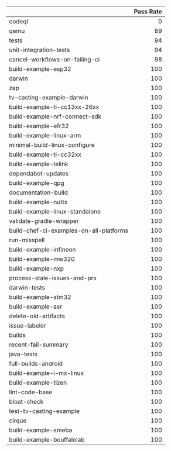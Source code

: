 |                                         |   Pass Rate |
|:----------------------------------------|------------:|
| codeql                                  |           0 |
| qemu                                    |          89 |
| tests                                   |          94 |
| unit-integration-tests                  |          94 |
| cancel-workflows-on-failing-ci          |          98 |
| build-example-esp32                     |         100 |
| darwin                                  |         100 |
| zap                                     |         100 |
| tv-casting-example-darwin               |         100 |
| build-example-ti-cc13xx-26xx            |         100 |
| build-example-nrf-connect-sdk           |         100 |
| build-example-efr32                     |         100 |
| build-example-linux-arm                 |         100 |
| minimal-build-linux-configure           |         100 |
| build-example-ti-cc32xx                 |         100 |
| build-example-telink                    |         100 |
| dependabot-updates                      |         100 |
| build-example-qpg                       |         100 |
| documentation-build                     |         100 |
| build-example-nuttx                     |         100 |
| build-example-linux-standalone          |         100 |
| validate-gradle-wrapper                 |         100 |
| build-chef-ci-examples-on-all-platforms |         100 |
| run-misspell                            |         100 |
| build-example-infineon                  |         100 |
| build-example-mw320                     |         100 |
| build-example-nxp                       |         100 |
| process-stale-issues-and-prs            |         100 |
| darwin-tests                            |         100 |
| build-example-stm32                     |         100 |
| build-example-asr                       |         100 |
| delete-old-artifacts                    |         100 |
| issue-labeler                           |         100 |
| builds                                  |         100 |
| recent-fail-summary                     |         100 |
| java-tests                              |         100 |
| full-builds-android                     |         100 |
| build-example-i-mx-linux                |         100 |
| build-example-tizen                     |         100 |
| lint-code-base                          |         100 |
| bloat-check                             |         100 |
| test-tv-casting-example                 |         100 |
| cirque                                  |         100 |
| build-example-ameba                     |         100 |
| build-example-bouffalolab               |         100 |